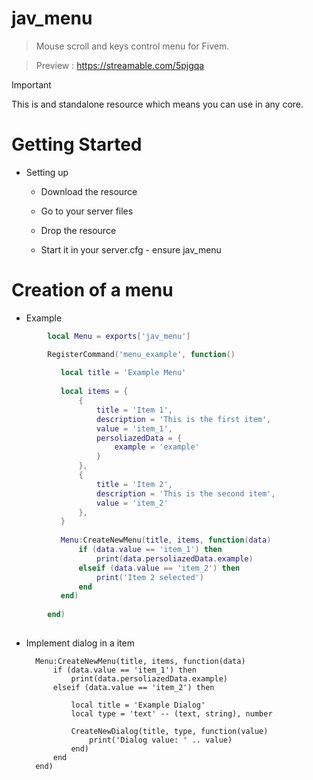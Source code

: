 # jav_menu

> Mouse scroll and keys control menu for Fivem.

> Preview : https://streamable.com/5pjgqa

> [!IMPORTANT]
This is and standalone resource which means you can use in any core.

# Getting Started

* Setting up
  
    * Download the resource
  
    * Go to your server files
      
    * Drop the resource
      
    * Start it in your server.cfg - ensure jav_menu

# Creation of a menu

* Example

```lua
        local Menu = exports['jav_menu']

        RegisterCommand('menu_example', function()
     
           local title = 'Example Menu'
       
           local items = {
               {
                   title = 'Item 1',
                   description = 'This is the first item',
                   value = 'item_1',
                   persoliazedData = {
                       example = 'example'
                   }
               },
               {
                   title = 'Item 2',
                   description = 'This is the second item',
                   value = 'item_2'
               },
           }
       
           Menu:CreateNewMenu(title, items, function(data)
               if (data.value == 'item_1') then
                   print(data.persoliazedData.example)
               elseif (data.value == 'item_2') then
                   print('Item 2 selected')
               end
           end)
     
        end)
   
```
    

* Implement dialog in a item

    
        Menu:CreateNewMenu(title, items, function(data)
            if (data.value == 'item_1') then
                print(data.persoliazedData.example)
            elseif (data.value == 'item_2') then
    
                local title = 'Example Dialog'
                local type = 'text' -- (text, string), number
    
                CreateNewDialog(title, type, function(value)
                    print('Dialog value: ' .. value)
                end)
            end
        end)
    
